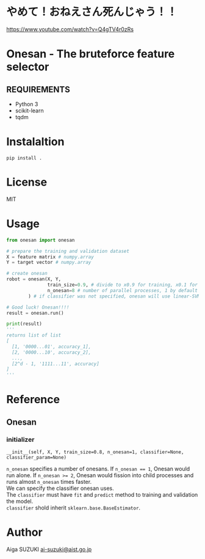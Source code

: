 # やめて！おねえさん死んじゃう！！

<https://www.youtube.com/watch?v=Q4gTV4r0zRs>

# Onesan - The bruteforce feature selector

## REQUIREMENTS

- Python 3
- scikit-learn
- tqdm

# Instalaltion

`pip install .`

# License

MIT

# Usage

```python
from onesan import onesan

# prepare the training and validation dataset
X = feature matrix # numpy.array
Y = target vector # numpy.array

# create onesan
robot = onesan(X, Y,
               train_size=0.9, # divide to x0.9 for training, x0.1 for validation
               n_onesan=8 # number of parallel processes, 1 by default
        ) # if classifier was not specified, onesan will use linear-SVM as a classifier by default

# Good luck! Onesan!!!!
result = onesan.run()

print(result)
'''
returns list of list
[
  [1, '0000...01', accuracy_1],
  [2, '0000...10', accuracy_2],
  ...,
  [2^d - 1, '1111...11', accuracy]
]
'''
```

# Reference
## Onesan

### initializer
`__init__(self, X, Y, train_size=0.8, n_onesan=1, classifier=None, classifier_param=None)`  

`n_onesan` specifies a number of onesans.  If `n_onesan == 1`, Onesan would run alone.
If `n_onesan >= 2`, Onesan would fission into child processes and runs almost `n_onesan` times faster.  
We can specify the classifier onesan uses.  
The `classifier` must have `fit` and `predict` method to training and validation
the model.  
`classifier` shold inherit `sklearn.base.BaseEstimator`.  

# Author

Aiga SUZUKI <ai-suzuki@aist.go.jp>
